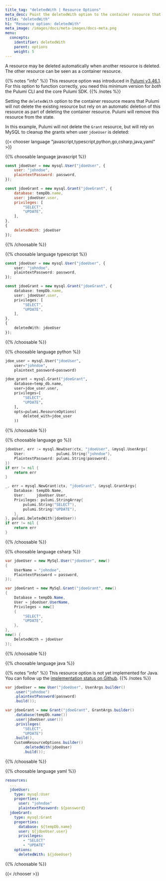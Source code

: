 ```yaml
---
title_tag: "deletedWith | Resource Options"
meta_desc: Point the deletedWith option to the container resource that will automatically delete this resource when the container resource is deleted.
title: "deletedWith"
h1: "Resource option: deletedWith"
meta_image: /images/docs/meta-images/docs-meta.png
menu:
  concepts:
    identifier: deletedWith
    parent: options
    weight: 5
---
```


A resource may be deleted automatically when another resource is deleted. The other resource can be seen as a container resource.

{{% notes "info" %}}
This resource option was introduced in [Pulumi v3.46.1](https://github.com/pulumi/pulumi/releases/tag/v3.46.1). For this option to function correctly, you need this minimum version for *both* the Pulumi CLI and the core Pulumi SDK.
{{% /notes %}}

Setting the `deletedWith` option to the container resource means that Pulumi will not delete the existing resource but rely on an automatic deletion of this resource as part of deleting the container resource. Pulumi will remove this resource from the state.

In this example, Pulumi will not delete the `Grant` resource, but will rely on MySQL to cleanup the grants when user `jdoeUser` is deleted:

{{< chooser language "javascript,typescript,python,go,csharp,java,yaml" >}}

{{% choosable language javascript %}}

```javascript
const jdoeUser = new mysql.User("jdoeUser", {
    user: "johndoe",
    plaintextPassword: password,
});

const jdoeGrant = new mysql.Grant("jdoeGrant", {
    database: tempDb.name,
    user: jdoeUser.user,
    privileges: [
        "SELECT",
        "UPDATE",
    ],
},
{
    deletedWith: jdoeUser
});
```

{{% /choosable %}}

{{% choosable language typescript %}}

```typescript
const jdoeUser = new mysql.User("jdoeUser", {
    user: "johndoe",
    plaintextPassword: password,
});

const jdoeGrant = new mysql.Grant("jdoeGrant", {
    database: tempDb.name,
    user: jdoeUser.user,
    privileges: [
        "SELECT",
        "UPDATE",
    ],
},
{
    deletedWith: jdoeUser
});
```

{{% /choosable %}}

{{% choosable language python %}}

```python
jdoe_user = mysql.User("jdoeUser",
    user="johndoe",
    plaintext_password=password)

jdoe_grant = mysql.Grant("jdoeGrant",
    database=temp_db.name,
    user=jdoe_user.user,
    privileges=[
        "SELECT",
        "UPDATE",
    ],
    opts=pulumi.ResourceOptions(
        deleted_with=jdoe_user
    ))
```

{{% /choosable %}}

{{% choosable language go %}}

```go
jdoeUser, err := mysql.NewUser(ctx, "jdoeUser", &mysql.UserArgs{
    User:              pulumi.String("johndoe"),
    PlaintextPassword: pulumi.String(password),
})
if err != nil {
    return err
}

_, err = mysql.NewGrant(ctx, "jdoeGrant", &mysql.GrantArgs{
    Database: tempDb.Name,
    User:     jdoeUser.User,
    Privileges: pulumi.StringArray{
        pulumi.String("SELECT"),
        pulumi.String("UPDATE"),
    },
}, pulumi.DeletedWith(jdoeUser))
if err != nil {
    return err
}
```

{{% /choosable %}}

{{% choosable language csharp %}}

```csharp
var jdoeUser = new MySql.User("jdoeUser", new()
{
    UserName = "johndoe",
    PlaintextPassword = password,
});

var jdoeGrant = new MySql.Grant("jdoeGrant", new()
{
    Database = tempDb.Name,
    User = jdoeUser.UserName,
    Privileges = new[]
    {
        "SELECT",
        "UPDATE",
    },
},
new() {
    DeletedWith = jdoeUser
});
```

{{% /choosable %}}

{{% choosable language java %}}

{{% notes "info" %}}
This resource option is not yet implemented for Java. You can follow up the [implementation status on Github](https://github.com/pulumi/pulumi-java/issues/944).
{{% /notes %}}

```java
var jdoeUser = new User("jdoeUser", UserArgs.builder()
    .user("johndoe")
    .plaintextPassword(password)
    .build());

var jdoeGrant = new Grant("jdoeGrant", GrantArgs.builder()
    .database(tempDb.name())
    .user(jdoeUser.user())
    .privileges(
        "SELECT",
        "UPDATE")
    .build(),
    CustomResourceOptions.builder()
        .deletedWith(jdoeUser)
        .build());
```

{{% /choosable %}}

{{% choosable language yaml %}}

```yaml
resources:
  ...
  jdoeUser:
    type: mysql:User
    properties:
      user: "johndoe"
      plaintextPassword: ${password}
  jdoeGrant:
    type: mysql:Grant
    properties:
      database: ${tempDb.name}
      user: ${jdoeUser.user}
      privileges:
        - "SELECT"
        - "UPDATE"
    options:
      deletedWith: ${jdoeUser}
```

{{% /choosable %}}

{{< /chooser >}}
